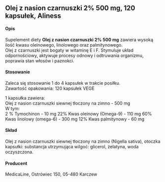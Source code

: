 ## Olej z nasion czarnuszki 2% 500 mg, 120 kapsułek, Aliness

#### Opis

Supelement diety **Olej z nasion czarnuszki 2% 500 mg** zawiera wysoką ilość kwasu oleinowego, linolowego oraz palmitynowego.  
Olej z czarnuszki jest bogaty w witaminę E i F. Stymuluje układ odpornościowy, aktywuje procesy odnowy i odtruwania organizmu, poprawia stan włosów i paznokci.

#### Stosowanie

Zaleca się stosowanie 1 do 4 kapsułek w trakcie posiłku.  
Zawartość opakowania: 120 kapsułek VEGE

1 kapsułka zawiera:  
Olej z nasion czarnuszki siewnej tłoczony na zimno - 500 mg  
W tym:  
2 % Tymochinon - 10 mg
22% Kwas oleinowy (Omega-9) - 110 mg
60% Kwas linolowy (omega-6) - 300 mg
12% Kwas palmitynowy - 60 mg

#### Skład

Olej z nasion czarnuszki siewnej tłoczony na zimno (Nigella sativa), otoczka kapsułki: substancja utrzymująca wilgoć: glicerol, żelatyna, woda oczyszczona.

#### Producent

MedicaLine, Ostrówiec 150, 05-480 Karczew
